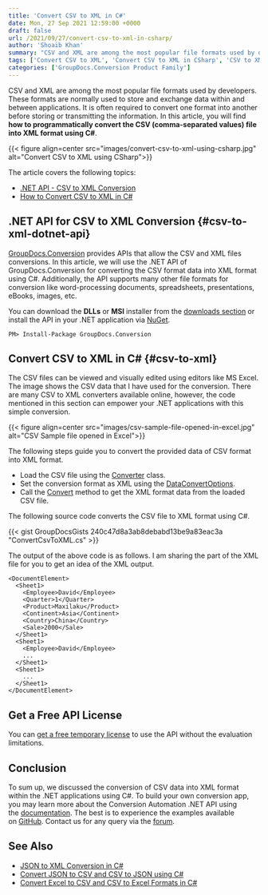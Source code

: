 ```yaml
---
title: 'Convert CSV to XML in C#'
date: Mon, 27 Sep 2021 12:59:00 +0000
draft: false
url: /2021/09/27/convert-csv-to-xml-in-csharp/
author: 'Shoaib Khan'
summary: "CSV and XML are among the most popular file formats used by developers. These formats are normally used to store and exchange data within and between applications. It is often required to convert one format into another before storing or transmitting the information. In this article, you will find **how to programmatically convert the CSV (comma-separated values) file into XML format using C#**."
tags: ['Convert CSV to XML', 'Convert CSV to XML in CSharp', 'CSV to XML', 'CSV to XML in CSharp']
categories: ['GroupDocs.Conversion Product Family']
---
```


CSV and XML are among the most popular file formats used by developers. These formats are normally used to store and exchange data within and between applications. It is often required to convert one format into another before storing or transmitting the information. In this article, you will find **how to programmatically convert the CSV (comma-separated values) file into XML format using C#**.



{{< figure align=center src="images/convert-csv-to-xml-using-csharp.jpg" alt="Convert CSV to XML using CSharp">}}


The article covers the following topics:

*   [.NET API - CSV to XML Conversion][1]
*   [How to Convert CSV to XML in C#][2]

## .NET API for CSV to XML Conversion {#csv-to-xml-dotnet-api}

[GroupDocs.Conversion][3] provides APIs that allow the CSV and XML files conversions. In this article, we will use the .NET API of GroupDocs.Conversion for converting the CSV format data into XML format using C#. Additionally, the API supports many other file formats for conversion like word-processing documents, spreadsheets, presentations, eBooks, images, etc.

You can download the **DLLs** or **MSI** installer from the [downloads section][4] or install the API in your .NET application via [NuGet][5].

```
PM> Install-Package GroupDocs.Conversion
```

## Convert CSV to XML in C# {#csv-to-xml}

The CSV files can be viewed and visually edited using editors like MS Excel. The image shows the CSV data that I have used for the conversion. There are many CSV to XML converters available online, however, the code mentioned in this section can empower your .NET applications with this simple conversion.



{{< figure align=center src="images/csv-sample-file-opened-in-excel.jpg" alt="CSV Sample file opened in Excel">}}


The following steps guide you to convert the provided data of CSV format into XML format.

*   Load the CSV file using the [Converter][6] class.
*   Set the conversion format as XML using the [DataConvertOptions][7].
*   Call the [Convert][8] method to get the XML format data from the loaded CSV file.

The following source code converts the CSV file to XML format using C#.

{{< gist GroupDocsGists 240c47d8a3ab8debabd13be9a83eac3a "ConvertCsvToXML.cs" >}}

The output of the above code is as follows. I am sharing the part of the XML file for you to get an idea of the XML output.

```
<DocumentElement>
  <Sheet1>
    <Employee>David</Employee>
    <Quarter>1</Quarter>
    <Product>Maxilaku</Product>
    <Continent>Asia</Continent>
    <Country>China</Country>
    <Sale>2000</Sale>
  </Sheet1>
  <Sheet1>
    <Employee>David</Employee>
    ...
  </Sheet1>
  <Sheet1>
    ...
  </Sheet1>
</DocumentElement>
```

## Get a Free API License

You can [get a free temporary license][9] to use the API without the evaluation limitations.

## Conclusion

To sum up, we discussed the conversion of CSV data into XML format within the .NET applications using C#. To build your own conversion app, you may learn more about the Conversion Automation .NET API using the [documentation][10]. The best is to experience the examples available on [GitHub][11]. Contact us for any query via the [forum][12].

## See Also

*   [JSON to XML Conversion in C#][13]
*   [Convert JSON to CSV and CSV to JSON using C#][14]
*   [Convert Excel to CSV and CSV to Excel Formats in C#][15]







[1]: #csv-to-xml-dotnet-api
[2]: #csv-to-xml
[3]: https://products.groupdocs.com/conversion/
[4]: https://downloads.groupdocs.com/conversion
[5]: https://www.nuget.org/packages/groupdocs.conversion
[6]: https://apireference.groupdocs.com/conversion/net/groupdocs.conversion/converter
[7]: https://apireference.groupdocs.com/conversion/net/groupdocs.conversion.options.convert/dataconvertoptions
[8]: https://apireference.groupdocs.com/conversion/net/groupdocs.conversion/converter/methods/convert/index
[9]: https://purchase.groupdocs.com/temporary-license
[10]: https://docs.groupdocs.com/conversion/net/
[11]: https://github.com/groupdocs-conversion
[12]: https://forum.groupdocs.com/
[13]: https://blog.groupdocs.com/2021/09/11/convert-json-to-xml-in-csharp/
[14]: https://blog.groupdocs.com/2021/06/18/convert-json-and-csv-in-csharp/
[15]: https://blog.groupdocs.com/2021/08/18/convert-excel-xls-xlsx-and-csv-in-csharp/

